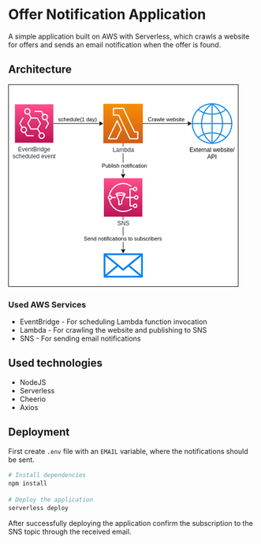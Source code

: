 # Offer Notification Application

A simple application built on AWS with Serverless, which crawls a website for offers and sends an email notification when the offer is found.

## Architecture

![Architecture](architecture.png)

### Used AWS Services

- EventBridge - For scheduling Lambda function invocation
- Lambda - For crawling the website and publishing to SNS
- SNS - For sending email notifications

## Used technologies

- NodeJS
- Serverless
- Cheerio
- Axios

## Deployment

First create `.env` file with an `EMAIL` variable, where the notifications should be sent.

```sh
# Install dependencies
npm install

# Deploy the application
serverless deploy
```

After successfully deploying the application confirm the subscription to the SNS topic through the received email.